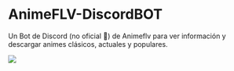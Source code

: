 # AnimeFLV-DiscordBOT
 Un Bot de Discord (no oficial 🤖) de Animeflv para ver información y descargar animes clásicos, actuales y populares.


<a href="https://top.gg/bot/938856255416569946">
  <img src="https://top.gg/api/widget/938856255416569946.svg">
</a>